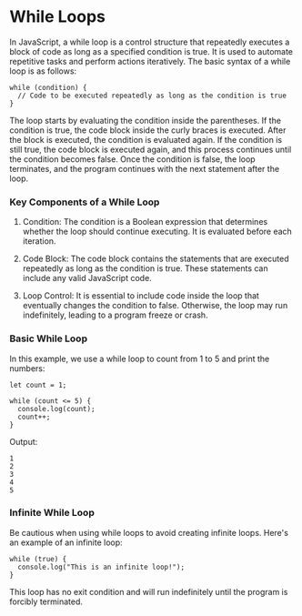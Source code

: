 # While Loops
In JavaScript, a while loop is a control structure that repeatedly executes a block of code as long as a specified condition is true. It is used to automate repetitive tasks and perform actions iteratively. The basic syntax of a while loop is as follows:
```
while (condition) {
  // Code to be executed repeatedly as long as the condition is true
}
```
The loop starts by evaluating the condition inside the parentheses. If the condition is true, the code block inside the curly braces is executed. After the block is executed, the condition is evaluated again. If the condition is still true, the code block is executed again, and this process continues until the condition becomes false. Once the condition is false, the loop terminates, and the program continues with the next statement after the loop.

### Key Components of a While Loop
1. Condition: The condition is a Boolean expression that determines whether the loop should continue executing. It is evaluated before each iteration.

2. Code Block: The code block contains the statements that are executed repeatedly as long as the condition is true. These statements can include any valid JavaScript code.

3. Loop Control: It is essential to include code inside the loop that eventually changes the condition to false. Otherwise, the loop may run indefinitely, leading to a program freeze or crash.

### Basic While Loop
In this example, we use a while loop to count from 1 to 5 and print the numbers:
```
let count = 1;

while (count <= 5) {
  console.log(count);
  count++;
}
```
Output:
```
1
2
3
4
5

```

### Infinite While Loop
Be cautious when using while loops to avoid creating infinite loops. Here's an example of an infinite loop:
```
while (true) {
  console.log("This is an infinite loop!");
}
```
This loop has no exit condition and will run indefinitely until the program is forcibly terminated.